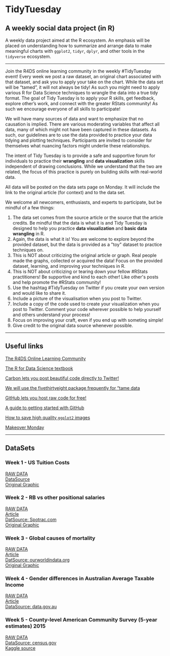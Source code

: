 # TidyTuesday

## A weekly social data project (in R)

A weekly data project aimed at the R ecosystem. An emphasis will be placed on understanding how to summarize and arrange data to make meaningful charts with `ggplot2`, `tidyr`, `dplyr`, and other tools in the `tidyverse` ecosystem.

***

Join the R4DS online learning community in the weekly #TidyTuesday event! Every week we post a raw dataset, an original chart associated with that dataset, and ask you to apply your take on the chart. While the data set will be “tamed”, it will not always be tidy! As such you might need to apply various R for Data Science techniques to wrangle the data into a true tidy format. The goal of Tidy Tuesday is to apply your R skills, get feedback, explore other’s work, and connect with the greater RStats community! As such we encourage everyone of all skills to participate! 

We will have many sources of data and want to emphasize that no causation is implied. There are various moderating variables that affect all data, many of which might not have been captured in these datasets. As such, our guidelines are to use the data provided to practice your data tidying and plotting techniques. Participants are invited to consider for themselves what nuancing factors might underlie these relationships. 

The intent of Tidy Tuesday is to provide a safe and supportive forum for individuals to practice their **wrangling** and **data visualization** skills independent of drawing conclusions. While we understand that the two are related, the focus of this practice is purely on building skills with real-world data.

All data will be posted on the data sets page on Monday. It will include the link to the original article (for context) and to the data set. 

We welcome all newcomers, enthusiasts, and experts to participate, but be mindful of a few things:

1. The data set comes from the source article or the source that the article credits. Be mindful that the data is what it is and Tidy Tuesday is designed to help you practice **data visualization** and **basic data wrangling** in R.  
2. Again, the data is what it is! You are welcome to explore beyond the provided dataset, but the data is provided as a "toy" dataset to practice techniques on.  
3. This is NOT about criticizing the original article or graph. Real people made the graphs, collected or acquired the data! Focus on the provided dataset, learning, and improving your techniques in R.  
4. This is NOT about criticizing or tearing down your fellow #RStats practitioners! Be supportive and kind to each other! Like other's posts and help promote the #RStats community!  
4. Use the hashtag #TidyTuesday on Twitter if you create your own version and would like to share it.
5. Include a picture of the visualisation when you post to Twitter.  
6. Include a copy of the code used to create your visualization when you post to Twitter. Comment your code wherever possible to help yourself and others understand your process!  
7. Focus on improving your craft, even if you end up with someting simple!  
8. Give credit to the original data source whenever possible.  

***

## Useful links

[The R4DS Online Learning Community](https://www.jessemaegan.com/post/r4ds-the-next-iteration/)

[The R for Data Science textbook](http://r4ds.had.co.nz/)

[Carbon lets you post beautiful code directly to Twitter!](https://carbon.now.sh/)

[We will use the fivethirtyeight package frequently for “tame data](https://cran.r-project.org/web/packages/fivethirtyeight/fivethirtyeight.pdf)

[GitHub lets you host raw code for free!](https://github.com/)

[A guide to getting started with GitHub](https://guides.github.com/activities/hello-world/)

[How to save high quality `ggplot2` images](http://ggplot2.tidyverse.org/reference/ggsave.html)

[Makeover Monday](http://www.makeovermonday.co.uk/data/)

***

## DataSets
### Week 1 - US Tuition Costs
[RAW DATA](https://github.com/rfordatascience/tidytuesday/blob/master/data/us_avg_tuition.xlsx)  
[DataSource](https://onlinembapage.com/average-tuition-and-educational-attainment-in-the-united-states/)  
[Original Graphic](https://onlinembapage.com/wp-content/uploads/2016/03/AverageTuition_Part1b.jpg)  

### Week 2 - RB vs other positional salaries
[RAW DATA](https://github.com/rfordatascience/tidytuesday/blob/master/data/tidy_tuesday_week2.xlsx)  
[Article](https://fivethirtyeight.com/features/running-backs-are-finally-getting-paid-what-theyre-worth/)  
[DatSource: Spotrac.com](http://www.spotrac.com/rankings/)  
[Original Graphic](https://espnfivethirtyeight.files.wordpress.com/2017/05/morris-nflrb-1.png?w=575&h=488&quality=90&strip=info)  

### Week 3 - Global causes of mortality
[RAW DATA](https://github.com/rfordatascience/tidytuesday/blob/master/data/global_mortality.xlsx)  
[Article](https://ourworldindata.org/what-does-the-world-die-from)  
[DatSource: ourworldindata.org](https://ourworldindata.org/)  
[Original Graphic](https://ourworldindata.org/what-does-the-world-die-from)  

### Week 4 - Gender differences in Australian Average Taxable Income
[RAW DATA](https://github.com/rfordatascience/tidytuesday/blob/master/data/week4_australian_salary.csv)  
[Article](http://www.womensagenda.com.au/latest/eds-blog/australia-s-50-highest-paying-jobs-are-paying-men-significantly-more/)  
[DataSource: data.gov.au](https://data.gov.au/dataset/taxation-statistics-2013-14/resource/c506c052-be2f-4fba-8a65-90f9e60f7775?inner_span=True)  

### Week 5 - County-level American Community Survey (5-year estimates) 2015
[RAW DATA](https://github.com/rfordatascience/tidytuesday/blob/master/data/acs2015_county_data.csv)  
[DataSource: census.gov](https://factfinder.census.gov/faces/nav/jsf/pages/index.xhtml)  
[Kaggle source](https://www.kaggle.com/muonneutrino/us-census-demographic-data)  
